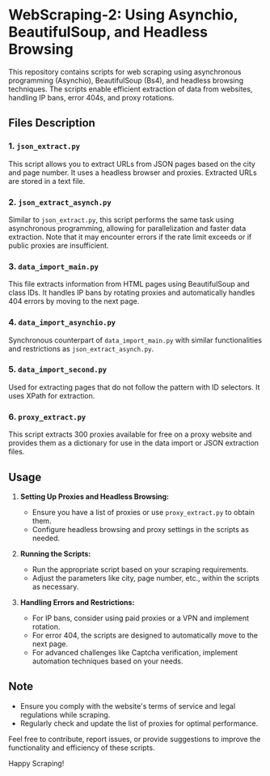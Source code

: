 # WebScraping-2: Using Asynchio, BeautifulSoup, and Headless Browsing

This repository contains scripts for web scraping using asynchronous programming (Asynchio), BeautifulSoup (Bs4), and headless browsing techniques. The scripts enable efficient extraction of data from websites, handling IP bans, error 404s, and proxy rotations.

## Files Description

### 1. `json_extract.py`

This script allows you to extract URLs from JSON pages based on the city and page number. It uses a headless browser and proxies. Extracted URLs are stored in a text file.

### 2. `json_extract_asynch.py`

Similar to `json_extract.py`, this script performs the same task using asynchronous programming, allowing for parallelization and faster data extraction. Note that it may encounter errors if the rate limit exceeds or if public proxies are insufficient.

### 3. `data_import_main.py`

This file extracts information from HTML pages using BeautifulSoup and class IDs. It handles IP bans by rotating proxies and automatically handles 404 errors by moving to the next page.

### 4. `data_import_asynchio.py`

Synchronous counterpart of `data_import_main.py` with similar functionalities and restrictions as `json_extract_asynch.py`.

### 5. `data_import_second.py`

Used for extracting pages that do not follow the pattern with ID selectors. It uses XPath for extraction.

### 6. `proxy_extract.py`

This script extracts 300 proxies available for free on a proxy website and provides them as a dictionary for use in the data import or JSON extraction files.

## Usage

1. **Setting Up Proxies and Headless Browsing:**
   - Ensure you have a list of proxies or use `proxy_extract.py` to obtain them.
   - Configure headless browsing and proxy settings in the scripts as needed.

2. **Running the Scripts:**
   - Run the appropriate script based on your scraping requirements.
   - Adjust the parameters like city, page number, etc., within the scripts as necessary.

3. **Handling Errors and Restrictions:**
   - For IP bans, consider using paid proxies or a VPN and implement rotation.
   - For error 404, the scripts are designed to automatically move to the next page.
   - For advanced challenges like Captcha verification, implement automation techniques based on your needs.

## Note

- Ensure you comply with the website's terms of service and legal regulations while scraping.
- Regularly check and update the list of proxies for optimal performance.

Feel free to contribute, report issues, or provide suggestions to improve the functionality and efficiency of these scripts.

Happy Scraping!

